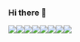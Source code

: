 ### Hi there 👋

<!--
**dasfef/dasfef** is a ✨ _special_ ✨ repository because its `README.md` (this file) appears on your GitHub profile.

Here are some ideas to get you started:

- 🔭 I’m currently working on ... 
- 🌱 I’m currently learning ...
- 👯 I’m looking to collaborate on ...
- 🤔 I’m looking for help with ...
- 💬 Ask me about ...
- 📫 How to reach me: ...
- 😄 Pronouns: ...
- ⚡ Fun fact: ...
-->


<img src="https://img.shields.io/badge/Python-3776AB?style=plastic&logo=Python&logoColor=white"><img src="https://img.shields.io/badge/Django-092E20?style=plastic&logo=Django&logoColor=white"><img src="https://img.shields.io/badge/Tensorflow-FF6F00?style=plastic&logo=TensorFlow&logoColor=white"><img src="https://img.shields.io/badge/R-276DC3?style=plastic&logo=R&logoColor=white"><img src="https://img.shields.io/badge/MySql-4479A1?style=plastic&logo=MySql&logoColor=white"><img src="https://img.shields.io/badge/Jupyter-F37626?style=plastic&logo=Jupyter&logoColor=white"><img src="https://img.shields.io/badge/Qt-41CD52?style=plastic&logo=Qt&logoColor=white"><img src="https://img.shields.io/badge/SQLite-003B57?style=plastic&logo=SQLite&logoColor=white">
